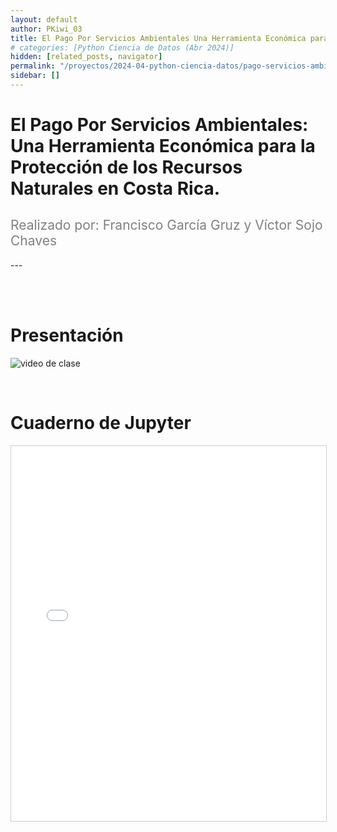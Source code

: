 ```yaml
---
layout: default
author: PKiwi_03
title: El Pago Por Servicios Ambientales Una Herramienta Económica para la Protección de los Recursos Naturales en Costa Rica.
# categories: [Python Ciencia de Datos (Abr 2024)]
hidden: [related_posts, navigator]
permalink: "/proyectos/2024-04-python-ciencia-datos/pago-servicios-ambientales.html"
sidebar: []
---
```


# El Pago Por Servicios Ambientales: Una Herramienta Económica para la Protección de los Recursos Naturales en Costa Rica.
<h2 style="color: gray; font-weight: normal;">
Realizado por: Francisco García Gruz y Víctor Sojo Chaves
</h2>
---

<br><br>

# Presentación

![video de clase](https://youtu.be/MUx5QoMp5ZI?si=Jo-fMMEpRhhWYBs1)

<br>

# Cuaderno de Jupyter


<iframe 
    src="/assets/html/francisco_garcia.html" 
    width="100%" 
    height="600" 
    style="border: 1px solid #ccc;"
></iframe>

